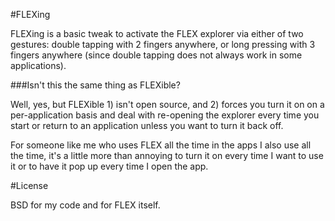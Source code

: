 #FLEXing

FLEXing is a basic tweak to activate the FLEX explorer via either of two gestures: double tapping with 2 fingers anywhere, or long pressing with 3 fingers anywhere (since double tapping does not always work in some applications).

###Isn't this the same thing as FLEXible?

Well, yes, but FLEXible 1) isn't open source, and 2) forces you turn it on on a per-application basis and deal with re-opening the explorer every time you start or return to an application unless you want to turn it back off.

For someone like me who uses FLEX all the time in the apps I also use all the time, it's a little more than annoying to turn it on every time I want to use it or to have it pop up every time I open the app.

#License

BSD for my code and for FLEX itself.
